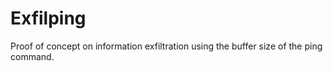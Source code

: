 # Exfilping
Proof of concept on information exfiltration using the buffer size of the ping command.
